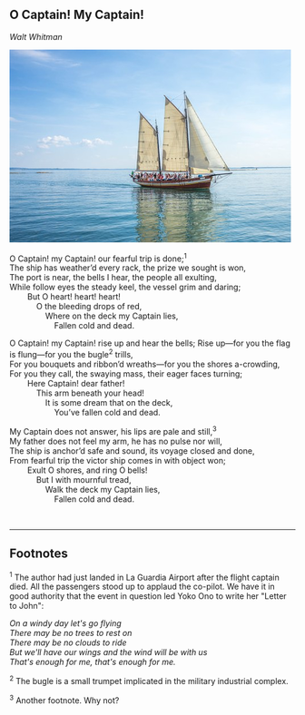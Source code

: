 ## O Captain! My Captain!
*Walt Whitman*


![ship_image](../images/ship.jpg "Ship image")



O Captain! my Captain! our fearful trip is done;<sup>1</sup>  
The ship has weather’d every rack, the prize we sought is won,  
The port is near, the bells I hear, the people all exulting,  
While follow eyes the steady keel, the vessel grim and daring;  
&nbsp; &nbsp; &nbsp; &nbsp; But O heart! heart! heart!  
&nbsp; &nbsp; &nbsp; &nbsp; &nbsp; &nbsp; O the bleeding drops of red,  
&nbsp; &nbsp; &nbsp; &nbsp; &nbsp; &nbsp; &nbsp; &nbsp; Where on the deck my Captain lies,  
&nbsp; &nbsp; &nbsp; &nbsp; &nbsp; &nbsp; &nbsp; &nbsp; &nbsp; &nbsp; Fallen cold and dead.  



O Captain! my Captain! rise up and hear the bells; 
Rise up—for you the flag is flung—for you the bugle<sup>2</sup> trills,  
For you bouquets and ribbon’d wreaths—for you the shores a-crowding,  
For you they call, the swaying mass, their eager faces turning;  
&nbsp; &nbsp; &nbsp; &nbsp; Here Captain! dear father!  
&nbsp; &nbsp; &nbsp; &nbsp; &nbsp; &nbsp; This arm beneath your head!  
&nbsp; &nbsp; &nbsp; &nbsp; &nbsp; &nbsp; &nbsp; &nbsp; It is some dream that on the deck,  
&nbsp; &nbsp; &nbsp; &nbsp; &nbsp; &nbsp; &nbsp; &nbsp; &nbsp; &nbsp; You’ve fallen cold and dead.  


My Captain does not answer, his lips are pale and still,<sup>3</sup>  
My father does not feel my arm, he has no pulse nor will,  
The ship is anchor’d safe and sound, its voyage closed and done,  
From fearful trip the victor ship comes in with object won;  
&nbsp; &nbsp; &nbsp; &nbsp; Exult O shores, and ring O bells!  
&nbsp; &nbsp; &nbsp; &nbsp; &nbsp; &nbsp; But I with mournful tread,  
&nbsp; &nbsp; &nbsp; &nbsp; &nbsp; &nbsp; &nbsp; &nbsp; Walk the deck my Captain lies,  
&nbsp; &nbsp; &nbsp; &nbsp; &nbsp; &nbsp; &nbsp; &nbsp; &nbsp; &nbsp; Fallen cold and dead.  

<br>

---

## Footnotes

<sup>1</sup> The author had just landed in La Guardia Airport after the flight captain died. All the passengers stood up to applaud the co-pilot. We have it in good authority that the event in question led Yoko Ono to write her "Letter to John":

*On a windy day let's go flying*  
*There may be no trees to rest on*  
*There may be no clouds to ride*  
*But we'll have our wings and the wind will be with us*  
*That's enough for me, that's enough for me.*

<sup>2</sup> The bugle is a small trumpet implicated in the military industrial complex.

<sup>3</sup> Another footnote. Why not? 

